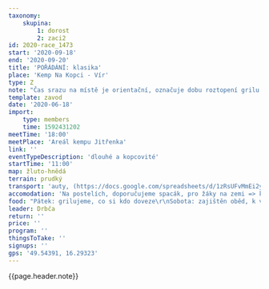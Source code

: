 ```yaml
---
taxonomy:
    skupina:
        1: dorost
        2: zaci2
id: 2020-race_1473
start: '2020-09-18'
end: '2020-09-20'
title: 'POŘÁDÁNÍ: klasika'
place: 'Kemp Na Kopci - Vír'
type: Z
note: "Čas srazu na místě je orientační, označuje dobu roztopení grilu. Domluvte se s vedoucím, kdy dojedete.\r\nOd rána budou na místě Jenda s Kuldou, takže můžete přijet i dřív.\r\n\r\nPořádáme 3 závody:\r\n* MČR na klasické trati\r\n* Veteraniádu na kl. t.\r\n* oblastní žebříček"
template: zavod
date: '2020-06-18'
import:
    type: members
    time: 1592431202
meetTime: '18:00'
meetPlace: 'Areál kempu Jitřenka'
link: ''
eventTypeDescription: 'dlouhé a kopcovité'
startTime: '11:00'
map: žluto-hnědá
terrain: prudký
transport: 'auty, (https://docs.google.com/spreadsheets/d/1zRsUFvMmEi2ytN8U-PoidelD1EEnqKjEAQYyCGkw0kE/edit)'
accomodation: 'Na postelích, doporučujeme spacák, pro žáky na zemi => karimatku a spacák'
food: "Pátek: grilujeme, co si kdo doveze\r\nSobota: zajištěn oběd, k večeři znovu k dispozici gril\r\nNeděle: zajištěn oběd"
leader: Drbča
return: ''
price: ''
program: ''
thingsToTake: ''
signups: ''
gps: '49.54391, 16.29323'
---
```


{{page.header.note}}
